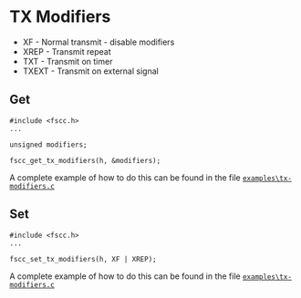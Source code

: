 TX Modifiers
============

- XF - Normal transmit - disable modifiers
- XREP - Transmit repeat
- TXT - Transmit on timer
- TXEXT - Transmit on external signal

Get
---

```
#include <fscc.h>
...

unsigned modifiers;

fscc_get_tx_modifiers(h, &modifiers);
```

A complete example of how to do this can be found in the file
[`examples\tx-modifiers.c`](https://github.com/commtech/cfscc/blob/master/examples/tx-modifiers/tx-modifiers.c)


Set
---

```
#include <fscc.h>
...

fscc_set_tx_modifiers(h, XF | XREP);
```

A complete example of how to do this can be found in the file
[`examples\tx-modifiers.c`](https://github.com/commtech/cfscc/blob/master/examples/tx-modifiers/tx-modifiers.c)
